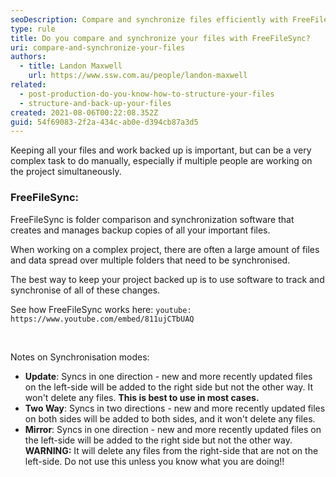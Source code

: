 ```yaml
---
seoDescription: Compare and synchronize files efficiently with FreeFileSync, a reliable folder comparison and synchronization software that creates and manages backup copies of your important files.
type: rule
title: Do you compare and synchronize your files with FreeFileSync?
uri: compare-and-synchronize-your-files
authors:
  - title: Landon Maxwell
    url: https://www.ssw.com.au/people/landon-maxwell
related:
  - post-production-do-you-know-how-to-structure-your-files
  - structure-and-back-up-your-files
created: 2021-08-06T00:22:08.352Z
guid: 54f69083-2f2a-434c-ab0e-d394cb87a3d5
---
```


Keeping all your files and work backed up is important, but can be a very complex task to do manually, especially if multiple people are working on the project simultaneously.

<!--endintro-->

### FreeFileSync:

FreeFileSync is folder comparison and synchronization software that creates and manages backup copies of all your important files.

When working on a complex project, there are often a large amount of files and data spread over multiple folders that need to be synchronised.

The best way to keep your project backed up is to use software to track and synchronise of all of these changes.

See how FreeFileSync works here:
`youtube: https://www.youtube.com/embed/811ujCTbUAQ`

<br>

Notes on Synchronisation modes:

- **Update**: Syncs in one direction - new and more recently updated files on the left-side will be added to the right side but not the other way. It won't delete any files. **This is best to use in most cases.**
- **Two Way**: Syncs in two directions - new and more recently updated files on both sides will be added to both sides, and it won't delete any files.
- **Mirror**: Syncs in one direction - new and more recently updated files on the left-side will be added to the right side but not the other way. **WARNING:** It will delete any files from the right-side that are not on the left-side. Do not use this unless you know what you are doing!!
